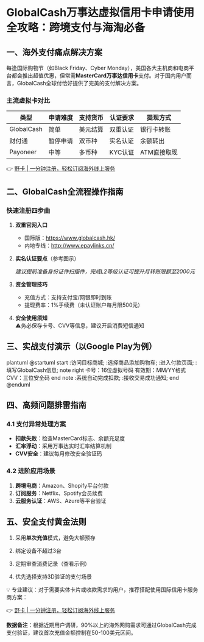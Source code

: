 # GlobalCash万事达虚拟信用卡申请使用全攻略：跨境支付与海淘必备

## 一、海外支付痛点解决方案
每逢国际购物节（如Black Friday、Cyber Monday），美国各大主机商和电商平台都会推出超值优惠，但常需**MasterCard万事达信用卡**支付。对于国内用户而言，GlobalCash全球付恰好提供了完美的支付解决方案。

### 主流虚拟卡对比
| 类型       | 申请难度 | 支持货币 | 认证要求   | 提现方式     |
|------------|----------|----------|------------|--------------|
| GlobalCash | 简单     | 美元结算 | 双重认证   | 银行卡转账   |
| 财付通     | 暂停申请 | 双币种   | 实名认证   | 余额转出     |
| Payoneer   | 中等     | 多币种   | KYC认证    | ATM直接取现  |

👉 [野卡 | 一分钟注册，轻松订阅海外线上服务](https://bbtdd.com/yeka)

## 二、GlobalCash全流程操作指南
### 快速注册四步曲
1. **双重官网入口**  
   - 国际版：https://www.globalcash.hk/
   - 内地专线：http://www.epaylinks.cn/

2. **实名认证要点**（参考图示）  
     
   *建议提前准备身份证件扫描件，完成L2等级认证可提升月转账限额至2000元*

3. **资金管理技巧**
   - 充值方式：支持支付宝/网银即时到账
   - 提现费率：1%手续费（未认证账户每月限500元）

4. **安全使用须知**  
   ⚠️务必保存卡号、CVV等信息，建议开启消费短信通知

## 三、实战支付演示（以Google Play为例）
plantuml
@startuml
start
:访问目标商城;
:选择商品添加购物车;
:进入付款页面;
:填写GlobalCash信息;
    note right
    卡号：16位虚拟号码
    有效期：MM/YY格式
    CVV：三位安全码
    end note
:系统自动完成扣款;
:接收交易成功通知;
end
@enduml


## 四、高频问题排雷指南
### 4.1 支付异常处理方案
- **扣款失败**：检查MasterCard标志、余额充足度
- **汇率浮动**：采用万事达实时汇率结算机制
- **CVV安全**：建议每月修改安全验证码

### 4.2 进阶应用场景
1. **跨境电商**：Amazon、Shopify平台付款
2. **订阅服务**：Netflix、Spotify会员续费
3. **云服务认证**：AWS、Azure等平台验证

## 五、安全支付黄金法则
1. 采用**单次充值**模式，避免大额预存
2. 绑定设备不超过3台
3. 定期审查消费记录（查看示例）  
   
4. 优先选择支持3D验证的支付场景

💡 专业建议：对于需要实体卡片或收款需求的用户，推荐搭配使用国际信用卡服务商方案：

👉 [野卡 | 一分钟注册，轻松订阅海外线上服务](https://bbtdd.com/yeka)

**数据备注**：根据近期用户调研，90%以上的海外网购需求可通过GlobalCash完成支付验证，建议首次充值金额控制在50-100美元区间。